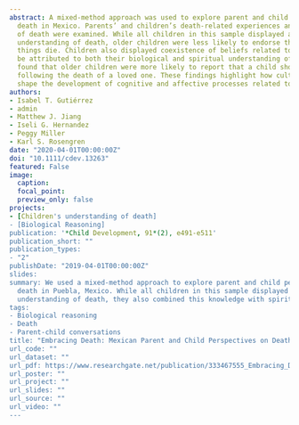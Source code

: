 ```yaml
---
abstract: A mixed-method approach was used to explore parent and child perspectives on
  death in Mexico. Parents’ and children’s death-related experiences and understanding
  of death were examined. While all children in this sample displayed a biological
  understanding of death, older children were less likely to endorse that all living
  things die. Children also displayed coexistence of beliefs related to death that can
  be attributed to both their biological and spiritual understanding of death. We also
  found that older children were more likely to report that a child should feel sad
  following the death of a loved one. These findings highlight how cultural practices
  shape the development of cognitive and affective processes related to death.
authors:
- Isabel T. Gutiérrez
- admin
- Matthew J. Jiang
- Iseli G. Hernandez
- Peggy Miller
- Karl S. Rosengren
date: "2020-04-01T00:00:00Z"
doi: "10.1111/cdev.13263"
featured: False
image:
  caption: 
  focal_point: 
  preview_only: false
projects: 
- [Children's understanding of death] 
- [Biological Reasoning]
publication: '*Child Development, 91*(2), e491-e511'
publication_short: ""
publication_types:
- "2"
publishDate: "2019-04-01T00:00:00Z"
slides: 
summary: We used a mixed-method approach to explore parent and child perspectives on 
  death in Puebla, Mexico. While all children in this sample displayed a biological
  understanding of death, they also combined this knowledge with spiritual information. 
tags:
- Biological reasoning
- Death
- Parent-child conversations
title: "Embracing Death: Mexican Parent and Child Perspectives on Death"
url_code: ""
url_dataset: ""
url_pdf: https://www.researchgate.net/publication/333467555_Embracing_Death_Mexican_Parent_and_Child_Perspectives_on_Death
url_poster: ""
url_project: ""
url_slides: ""
url_source: ""
url_video: ""
---
```

